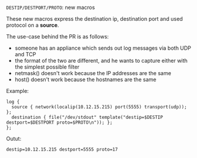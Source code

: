 `DESTIP/DESTPORT/PROTO`: new macros

These new macros express the destination ip, destination port and used protocol on a **source**.

The use-case behind the PR is as follows:
* someone has an appliance which sends out log messages via both UDP and TCP
* the format of the two are different, and he wants to capture either with the simplest possible filter
* netmask() doesn't work because the IP addresses are the same
* host() doesn't work because the hostnames are the same

Example:

```
log {
  source { network(localip(10.12.15.215) port(5555) transport(udp)); };
  destination { file("/dev/stdout" template("destip=$DESTIP destport=$DESTPORT proto=$PROTO\n")); };
};
```

Outut:

```
destip=10.12.15.215 destport=5555 proto=17
```

